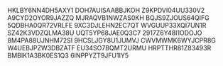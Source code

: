 
HKLBY6NN4DH5AXY1
DOH7AUISAABBJKOH
Z9KPDVI04UU330V2
A9CYD2OYOR9JAZZQ
MJRAQVB1NWZAS0KH
BQJS9ZJOUS64QIFG
5QDBHA0QR72VRLFE
9XC3DJLEHN2EC7QT
WVGUUP33XQI7UN1R
SZ42K3VDZQLMA38U
UQT5YP68JAE0Q3C7
2917Z6Y48I1ODOJO
8M4PA88UJNHM72SI
9HCSLJGY8U1JUMVJ
CWVMWMK6WYJCPR8G
W4UEBJPZW3DBZATF
EU34SO7BQMT2URMU
HRPTTHR81Z83493R
BMBIK1A3BK0ES1Q3
6INPPYZT9JFU1IY5
